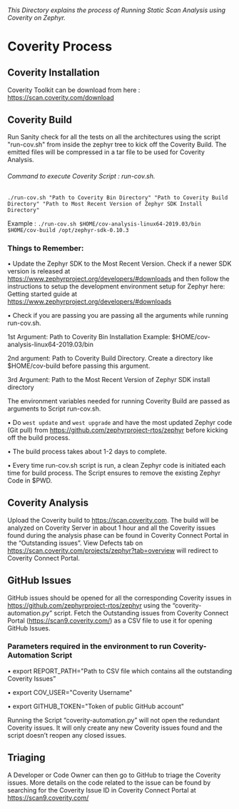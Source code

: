 ###### This Directory explains the process of Running Static Scan Analysis using Coverity on Zephyr. 

# Coverity Process

## Coverity Installation

Coverity Toolkit can be download from here : https://scan.coverity.com/download

## Coverity Build
Run Sanity check for all the tests on all the architectures using the script "run-cov.sh" from inside the zephyr tree to kick off the Coverity Build. The emitted files will be compressed in a tar file to be used for Coverity Analysis.

###### Command to execute Coverity Script : run-cov.sh.

``` ./run-cov.sh "Path to Coverity Bin Directory" "Path to Coverity Build Directory" "Path to Most Recent Version of Zephyr SDK Install Directory" ```

Example : ``` ./run-cov.sh $HOME/cov-analysis-linux64-2019.03/bin $HOME/cov-build /opt/zephyr-sdk-0.10.3 ```


### Things to Remember:
•	Update the Zephyr SDK to the Most Recent Version. Check if a newer SDK version is released at https://www.zephyrproject.org/developers/#downloads and then follow the instructions to setup the development environment setup for Zephyr here: Getting started guide at https://www.zephyrproject.org/developers/#downloads

•	Check if you are passing you are passing all the arguments while running run-cov.sh. 

1st Argument:  Path to Coverity Bin Installation Example: $HOME/cov-analysis-linux64-2019.03/bin

2nd argument:  Path to Coverity Build Directory. Create a directory like $HOME/cov-build before passing this argument.

3rd Argument:  Path to the Most Recent Version of Zephyr SDK install directory

The environment variables needed for running Coverity Build are passed as arguments to Script run-cov.sh.

•	Do ```west update``` and ```west upgrade``` and have the most updated Zephyr code (Git pull) from https://github.com/zephyrproject-rtos/zephyr before kicking off the build process. 

•	The build process takes about 1-2 days to complete.

•	Every time run-cov.sh script is run, a clean Zephyr code is initiated each time for build process. The Script ensures to remove the existing Zephyr Code in $PWD.


## Coverity Analysis
Upload the Coverity build to https://scan.coverity.com. The build will be analyzed on Coverity Server in about 1 hour and all the Coverity issues found during the analysis phase can be found in Coverity Connect Portal in the “Outstanding issues”.  View Defects tab on https://scan.coverity.com/projects/zephyr?tab=overview will redirect to Coverity Connect Portal. 

## GitHub Issues

GitHub issues should be opened for all the corresponding Coverity issues in https://github.com/zephyrproject-rtos/zephyr using the “coverity-automation.py” script. Fetch the Outstanding issues from Coverity Connect Portal (https://scan9.coverity.com/) as a CSV file to use it for opening GitHub Issues.

### Parameters required in the environment to run Coverity-Automation Script

•	export REPORT_PATH="Path to CSV file which contains all the outstanding Coverity Issues”

•	export COV_USER="Coverity Username"

•	export GITHUB_TOKEN="Token of public GitHub account"
 
            
Running the Script “coverity-automation.py” will not open the redundant Coverity issues. It will only create any new Coverity issues found and the script doesn’t reopen any closed issues.

## Triaging

A Developer or Code Owner can then go to GitHub to triage the Coverity issues. More details on the code related to the issue can be found by searching for the Coverity Issue ID in Coverity Connect Portal at https://scan9.coverity.com/


